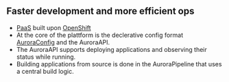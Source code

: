 ## Faster development and more efficient ops

* [PaaS](https://en.wikipedia.org/wiki/Platform_as_a_service) built upon [OpenShift](http://www.openshift.com)
* At the core of the plattform is the declerative config format [AuroraConfig](/documentation/aurora-config/) and the AuroraAPI.
* The AuroraAPI supports deploying applications and observing their status while running.
* Building applications from source is done in the AuroraPipeline that uses a central build logic.

